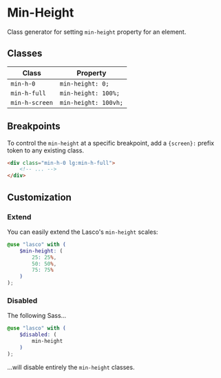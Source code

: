 # Min-Height

Class generator for setting `min-height` property for an element.

## Classes

| Class          | Property             |
|----------------|----------------------|
| `min-h-0`      | `min-height: 0;`     |
| `min-h-full`   | `min-height: 100%;`  |
| `min-h-screen` | `min-height: 100vh;` |

## Breakpoints

To control the `min-height` at a specific breakpoint, add a `{screen}:` prefix token to any existing class.

```html
<div class="min-h-0 lg:min-h-full">
    <!-- ... -->
</div>
```

## Customization

### Extend

You can easily extend the Lasco's `min-height` scales:

```scss
@use "lasco" with (
    $min-height: (
        25: 25%,
        50: 50%,
        75: 75%
    )
);
```

### Disabled

The following Sass...

```scss
@use "lasco" with (
    $disabled: (
        min-height
    )
);
```

...will disable entirely the `min-height` classes.
